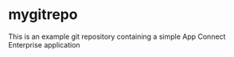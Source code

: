 # mygitrepo
This is an example git repository containing a simple App Connect Enterprise application
